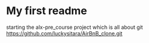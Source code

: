 # My first readme
starting the alx-pre_course project which is all about git
https://github.com/luckysitara/AirBnB_clone.git
